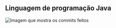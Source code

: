 ## Linguagem de programação Java
![Imagem que mostra os commits feitos](https://github.com/POO29004-classroom/2022-02-listas-de-exercicios-RhenzoHideki/tree/main/lista-01/figuras/PrintCommits.png)